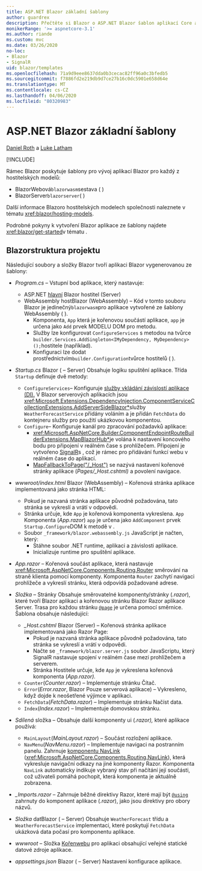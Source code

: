 ```yaml
---
title: ASP.NET Blazor základní šablony
author: guardrex
description: Přečtěte si Blazor o ASP.NET Blazor šablon aplikací Core a struktuře projektů.
monikerRange: '>= aspnetcore-3.1'
ms.author: riande
ms.custom: mvc
ms.date: 03/26/2020
no-loc:
- Blazor
- SignalR
uid: blazor/templates
ms.openlocfilehash: 71a9d9eee8637dda0b3cecac82ff96a0c3bfedb5
ms.sourcegitcommit: f7886fd2e219db9d7ce27b16c0dc5901e658d64e
ms.translationtype: MT
ms.contentlocale: cs-CZ
ms.lasthandoff: 04/06/2020
ms.locfileid: "80320983"
---
```

# <a name="aspnet-core-opno-locblazor-templates"></a>ASP.NET Blazor základní šablony

[Daniel Roth](https://github.com/danroth27) a [Luke Latham](https://github.com/guardrex)

[!INCLUDE[](~/includes/blazorwasm-preview-notice.md)]

Rámec Blazor poskytuje šablony pro vývoj aplikací Blazor pro každý z hostitelských modelů:

* BlazorWebová`blazorwasm`sestava ( )
* BlazorServer`blazorserver`( )

Další informace Blazoro hostitelských modelech společnosti naleznete v tématu <xref:blazor/hosting-models>.

Podrobné pokyny k vytvoření Blazor aplikace ze šablony najdete <xref:blazor/get-started>v tématu .

## <a name="opno-locblazor-project-structure"></a>Blazorstruktura projektu

Následující soubory a složky Blazor tvoří aplikaci Blazor vygenerovanou ze šablony:

* *Program.cs* &ndash; Vstupní bod aplikace, který nastavuje:

  * ASP.NET [hlavní](xref:fundamentals/host/generic-host) Blazor hostitel (Server)
  * WebAssembly hostBlazor (WebAssembly) &ndash; Kód v tomto souboru Blazor je jedinečný`blazorwasm`pro aplikace vytvořené ze šablony WebAssembly ( ).
    * Komponenta, `App` která je kořenovou součástí aplikace, `app` je určena jako `Add` prvek MODELU DOM pro metodu.
    * Služby lze konfigurovat `ConfigureServices` s metodou na tvůrce `builder.Services.AddSingleton<IMyDependency, MyDependency>();`hostitele (například).
    * Konfiguraci lze dodat prostřednictvím`builder.Configuration`tvůrce hostitelů ( ).

* *Startup.cs* Blazor ( &ndash; Server) Obsahuje logiku spuštění aplikace. Třída `Startup` definuje dvě metody:

  * `ConfigureServices`&ndash; Konfiguruje [služby vkládání závislostí aplikace (DI).](xref:fundamentals/dependency-injection) V Blazor serverových aplikacích jsou <xref:Microsoft.Extensions.DependencyInjection.ComponentServiceCollectionExtensions.AddServerSideBlazor*>služby `WeatherForecastService` přidány voláním a je přidán `FetchData` do kontejneru služby pro použití ukázkovou komponentou.
  * `Configure`&ndash; Konfiguruje kanál pro zpracování požadavků aplikace:
    * <xref:Microsoft.AspNetCore.Builder.ComponentEndpointRouteBuilderExtensions.MapBlazorHub*>je volána k nastavení koncového bodu pro připojení v reálném čase s prohlížečem. Připojení je vytvořeno [SignalR](xref:signalr/introduction)s , což je rámec pro přidávání funkcí webu v reálném čase do aplikací.
    * [MapFallbackToPage("/_Host")](xref:Microsoft.AspNetCore.Builder.RazorPagesEndpointRouteBuilderExtensions.MapFallbackToPage*) se nazývá nastavení kořenové stránky aplikace (*Pages/_Host.cshtml)* a povolení navigace.

* *wwwroot/index.html* Blazor (WebAssembly) &ndash; Kořenová stránka aplikace implementovaná jako stránka HTML:
  * Pokud je nazvaná stránka aplikace původně požadována, tato stránka se vykreslí a vrátí v odpovědi.
  * Stránka určuje, kde `App` je kořenová komponenta vykreslena. `App` Komponenta (*App.razor*) `app` je určena jako `AddComponent` prvek `Startup.Configure`DOM k metodě v .
  * Soubor `_framework/blazor.webassembly.js` JavaScript je načten, který:
    * Stáhne soubor .NET runtime, aplikaci a závislosti aplikace.
    * Inicializuje runtime pro spuštění aplikace.

* *App.razor* &ndash; Kořenová součást aplikace, která nastavuje <xref:Microsoft.AspNetCore.Components.Routing.Router> směrování na straně klienta pomocí komponenty. Komponenta `Router` zachytí navigaci prohlížeče a vykreslí stránku, která odpovídá požadované adrese.

* *Složka* &ndash; Stránky Obsahuje směrovatelné komponenty/stránky (*.razor*), které tvoří Blazor aplikaci a kořenovou stránku Blazor Razor aplikace Server. Trasa pro každou stránku [`@page`](xref:mvc/views/razor#page) je určena pomocí směrnice. Šablona obsahuje následující:
  * *_Host.cshtml* Blazor (Server) &ndash; Kořenová stránka aplikace implementovaná jako Razor Page:
    * Pokud je nazvaná stránka aplikace původně požadována, tato stránka se vykreslí a vrátí v odpovědi.
    * Načte se `_framework/blazor.server.js` soubor JavaScriptu, který SignalR nastavuje spojení v reálném čase mezi prohlížečem a serverem.
    * Stránka Hostitele určuje, kde `App` je vykreslena kořenová komponenta (*App.razor).*
  * `Counter`(*Counter.razor*) &ndash; Implementuje stránku Čítač.
  * `Error`(*Error.razor*, Blazor Pouze serverová aplikace) &ndash; Vykresleno, když dojde k neošetřené výjimce v aplikaci.
  * `FetchData`(*FetchData.razor*) &ndash; Implementuje stránku Načíst data.
  * `Index`(*Index.razor*) &ndash; Implementuje domovskou stránku.

* *Sdílená* složka &ndash; Obsahuje další komponenty ui (*.razor),* které aplikace používá:
  * `MainLayout`(*MainLayout.razor*) &ndash; Součást rozložení aplikace.
  * `NavMenu`(*NavMenu.razor*) &ndash; Implementuje navigaci na postranním panelu. Zahrnuje [komponentu NavLink](xref:blazor/routing#navlink-component) (<xref:Microsoft.AspNetCore.Components.Routing.NavLink>), která vykresluje navigační odkazy na jiné komponenty Razor. Komponenta `NavLink` automaticky indikuje vybraný stav při načítání její součásti, což uživateli pomáhá pochopit, která komponenta je aktuálně zobrazena.

* *_Imports.razor* &ndash; Zahrnuje běžné direktivy Razor, které mají být [`@using`](xref:mvc/views/razor#using) zahrnuty do komponent aplikace (*.razor*), jako jsou direktivy pro obory názvů.

* *Složka* datBlazor ( &ndash; Server) Obsahuje `WeatherForecast` třídu a `WeatherForecastService` implementaci, které poskytují `FetchData` ukázková data počasí pro komponentu aplikace.

* *wwwroot* &ndash; Složka [Kořenwebu](xref:fundamentals/index#web-root) pro aplikaci obsahující veřejné statické datové zdroje aplikace.

* *appsettings.json* Blazor ( &ndash; Server) Nastavení konfigurace aplikace.
